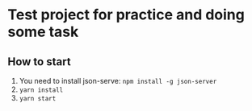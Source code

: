 # Test project for practice and doing some task

## How to start

1. You need to install json-serve: `npm install -g json-server `
2. `yarn install`
3. `yarn start`
